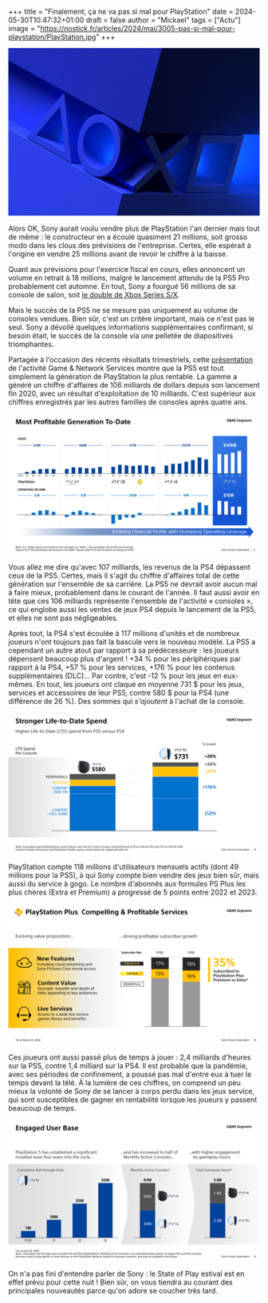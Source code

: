 +++
title = "Finalement, ça ne va pas si mal pour PlayStation"
date = 2024-05-30T10:47:32+01:00
draft = false
author = "Mickael"
tags = ["Actu"]
image = "https://nostick.fr/articles/2024/mai/3005-pas-si-mal-pour-playstation/PlayStation.jpg"
+++

![PlayStation](PlayStation.jpg "") 

Alors OK, Sony aurait voulu vendre plus de PlayStation l'an dernier mais tout de même : le constructeur en a écoulé quasiment 21 millions, soit grosso modo dans les clous des prévisions de l'entreprise. Certes, elle espérait à l'origine en vendre 25 millions avant de revoir le chiffre à la baisse.

Quant aux prévisions pour l'exercice fiscal en cours, elles annoncent un volume en retrait à 18 millions, malgré le lancement attendu de la PS5 Pro probablement cet automne. En tout, Sony a fourgué 56 millions de sa console de salon, soit [le double de Xbox Series S/X](https://nostick.fr/articles/2024/mai/1505-bonjour-tristesse-chez-xbox/).

Mais le succès de la PS5 ne se mesure pas uniquement au volume de consoles vendues. Bien sûr, c'est un critère important, mais ce n'est pas le seul. Sony a dévoilé quelques informations supplémentaires confirmant, si besoin était, le succès de la console via une pelletée de diapositives triomphantes.

Partagée à l'occasion des récents résultats trimestriels, cette [présentation](https://www.sony.com/en/SonyInfo/IR/library/presen/business_segment_meeting/pdf/2024/GNS_E.pdf) de l'activité Game & Network Services montre que la PS5 est tout simplement la génération de PlayStation la plus rentable. La gamme a généré un chiffre d'affaires de 106 milliards de dollars depuis son lancement fin 2020, avec un résultat d'exploitation de 10 milliards. C'est supérieur aux chiffres enregistrés par les autres familles de consoles après quatre ans.

![Sony](sony1.jpg "") 

Vous allez me dire qu'avec 107 milliards, les revenus de la PS4 dépassent ceux de la PS5. Certes, mais il s'agit du chiffre d'affaires total de cette génération sur l'ensemble de sa carrière. La PS5 ne devrait avoir aucun mal à faire mieux, probablement dans le courant de l'année. Il faut aussi avoir en tête que ces 106 milliards représente l'ensemble de l'activité « consoles », ce qui englobe aussi les ventes de jeux PS4 depuis le lancement de la PS5, et elles ne sont pas négligeables. 

Après tout, la PS4 s'est écoulée à 117 millions d'unités et de nombreux joueurs n'ont toujours pas fait la bascule vers le nouveau modèle. La PS5 a cependant un autre atout par rapport à sa prédécesseure : les joueurs dépensent beaucoup plus d'argent ! +34 % pour les périphériques par rapport à la PS4, +57 % pour les services, +176 % pour les contenus supplémentaires (DLC)… Par contre, c'est -12 % pour les jeux en eux-mêmes. En tout, les joueurs ont claqué en moyenne 731 $ pour les jeux, services et accessoires de leur PS5, contre 580 $ pour la PS4 (une différence de 26 %). Des sommes qui *s'ajoutent* à l'achat de la console.

![Sony](Sony2.jpg "") 

PlayStation compte 118 millions d'utilisateurs mensuels actifs (dont 49 millions pour la PS5), à qui Sony compte bien vendre des jeux bien sûr, mais aussi du service à gogo. Le nombre d'abonnés aux formules PS Plus les plus chères (Extra et Premium) a progressé de 5 points entre 2022 et 2023.

![Sony](Sony3.jpg "")

Ces joueurs ont aussi passé plus de temps à jouer : 2,4 milliards d'heures sur la PS5, contre 1,4 milliard sur la PS4. Il est probable que la pandémie, avec ses périodes de confinement, a poussé pas mal d'entre eux à tuer le temps devant  la télé. À la lumière de ces chiffres, on comprend un peu mieux la volonté de Sony de se lancer à corps perdu dans les jeux service, qui sont susceptibles de gagner en rentabilité lorsque les joueurs y passent beaucoup de temps.

![Sony](Sony4.jpg "")

On n'a pas fini d'entendre parler de Sony : le State of Play estival est en effet prévu pour cette nuit ! Bien sûr, on vous tiendra au courant des principales nouveautés parce qu'on adore se coucher très tard.